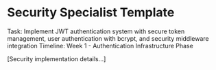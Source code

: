 # Security Specialist Template

Task: Implement JWT authentication system with secure token management, user authentication with bcrypt, and security middleware integration
Timeline: Week 1 - Authentication Infrastructure Phase

[Security implementation details...]